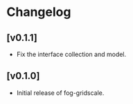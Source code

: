 # Changelog

## [v0.1.1]

- Fix the interface collection and model.

## [v0.1.0] 

- Initial release of fog-gridscale.

